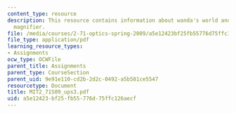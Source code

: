 ```yaml
---
content_type: resource
description: This resource contains information about wanda's world and ball lens
  magnifier.
file: /media/courses/2-71-optics-spring-2009/a5e12423bf25fb55776d75ffc126aecf_MIT2_71S09_ups3.pdf
file_type: application/pdf
learning_resource_types:
- Assignments
ocw_type: OCWFile
parent_title: Assignments
parent_type: CourseSection
parent_uid: 9e91e110-cd2b-2d2c-0492-a5b581ce5547
resourcetype: Document
title: MIT2_71S09_ups3.pdf
uid: a5e12423-bf25-fb55-776d-75ffc126aecf
---
```

